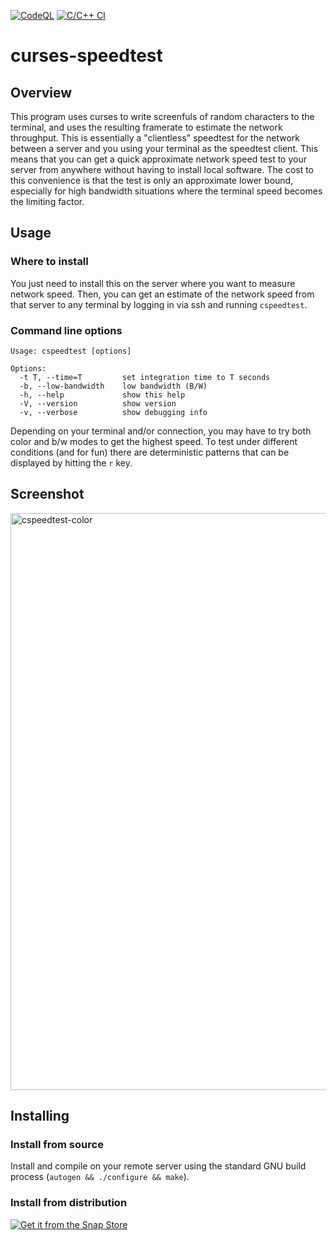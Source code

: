 [![CodeQL](https://github.com/jonbirge/curses-speedtest/actions/workflows/codeql-analysis.yml/badge.svg)](https://github.com/jonbirge/curses-speedtest/actions/workflows/codeql-analysis.yml)
[![C/C++ CI](https://github.com/jonbirge/curses-speedtest/actions/workflows/c-cpp.yml/badge.svg)](https://github.com/jonbirge/curses-speedtest/actions/workflows/c-cpp.yml)

# curses-speedtest

## Overview

This program uses curses to write screenfuls of random characters to the terminal, and uses the resulting framerate to estimate the network throughput. This is essentially a "clientless" speedtest for the network between a server and you using your terminal as the speedtest client. This means that you can get a quick approximate network speed test to your server from anywhere without having to install local software. The cost to this convenience is that the test is only an approximate lower bound, especially for high bandwidth situations where the terminal speed becomes the limiting factor.

## Usage

### Where to install

You just need to install this on the server where you want to measure network speed. Then, you can get an estimate of the network speed from that server to any terminal by logging in via ssh and running `cspeedtest`.

### Command line options

```
Usage: cspeedtest [options]

Options:
  -t T, --time=T         set integration time to T seconds
  -b, --low-bandwidth    low bandwidth (B/W)
  -h, --help             show this help
  -V, --version          show version
  -v, --verbose          show debugging info
```

Depending on your terminal and/or connection, you may have to try both color and b/w modes to get the highest speed. To test under different conditions (and for fun) there are deterministic patterns that can be displayed by hitting the `r` key.
## Screenshot

<img width="923" alt="cspeedtest-color" src="https://user-images.githubusercontent.com/660566/147842191-f486bfaa-2f5c-4466-a19b-7e73e34e956f.png">

## Installing

### Install from source

Install and compile on your remote server using the standard GNU build process (`autogen && ./configure && make`).

### Install from distribution

[![Get it from the Snap Store](https://snapcraft.io/static/images/badges/en/snap-store-black.svg)](https://snapcraft.io/cspeedtest)

